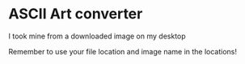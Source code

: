 # ASCII Art converter

I took mine from a downloaded image on my desktop

Remember to use your file location and image name in the locations!
